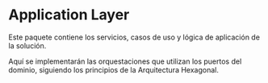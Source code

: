 # Application Layer

Este paquete contiene los servicios, casos de uso y lógica de aplicación de la solución.

Aquí se implementarán las orquestaciones que utilizan los puertos del dominio, siguiendo los principios de la Arquitectura Hexagonal.
